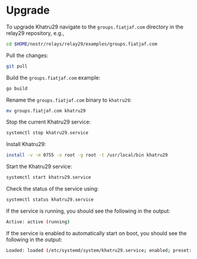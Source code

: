 # Upgrade

To upgrade Khatru29 navigate to the `groups.fiatjaf.com` directory in the relay29 repository, e.g.,

```bash
cd $HOME/nostr/relays/relay29/examples/groups.fiatjaf.com
```

Pull the changes:

```bash
git pull
```

Build the `groups.fiatjaf.com` example:

```bash
go build
```

Rename the `groups.fiatjaf.com` binary to `khatru29`:

```bash
mv groups.fiatjaf.com khatru29
```

Stop the current Khatru29 service:

```bash
systemctl stop khatru29.service
```

Install Khatru29:

```bash
install -v -m 0755 -o root -g root -t /usr/local/bin khatru29
```

Start the Khatru29 service:

```bash
systemctl start khatru29.service
```

Check the status of the service using:

```bash
systemctl status khatru29.service
```

If the service is running, you should see the following in the output:

```bash
Active: active (running)
```

If the service is enabled to automatically start on boot, you should see the following in the output:

```bash
Loaded: loaded (/etc/systemd/system/khatru29.service; enabled; preset: enabled)
```
